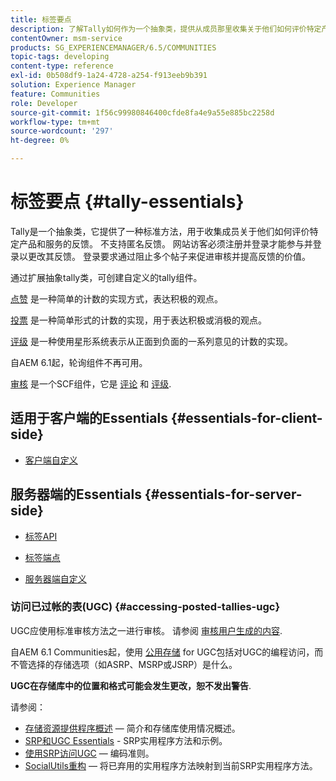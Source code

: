 ```yaml
---
title: 标签要点
description: 了解Tally如何作为一个抽象类，提供从成员那里收集关于他们如何评价特定产品和服务的反馈的标准方法。
contentOwner: msm-service
products: SG_EXPERIENCEMANAGER/6.5/COMMUNITIES
topic-tags: developing
content-type: reference
exl-id: 0b508df9-1a24-4728-a254-f913eeb9b391
solution: Experience Manager
feature: Communities
role: Developer
source-git-commit: 1f56c99980846400cfde8fa4e9a55e885bc2258d
workflow-type: tm+mt
source-wordcount: '297'
ht-degree: 0%

---
```


# 标签要点 {#tally-essentials}

Tally是一个抽象类，它提供了一种标准方法，用于收集成员关于他们如何评价特定产品和服务的反馈。 不支持匿名反馈。 网站访客必须注册并登录才能参与并登录以更改其反馈。 登录要求通过阻止多个帖子来促进审核并提高反馈的价值。

通过扩展抽象tally类，可创建自定义的tally组件。

[点赞](essentials-liking.md) 是一种简单的计数的实现方式，表达积极的观点。

[投票](essentials-voting.md) 是一种简单形式的计数的实现，用于表达积极或消极的观点。

[评级](rating-basics.md) 是一种使用星形系统表示从正面到负面的一系列意见的计数的实现。

自AEM 6.1起，轮询组件不再可用。

[审核](reviews-basics.md) 是一个SCF组件，它是 [评论](essentials-comments.md) 和 [评级](rating-basics.md).

## 适用于客户端的Essentials {#essentials-for-client-side}

* [客户端自定义](client-customize.md)

## 服务器端的Essentials {#essentials-for-server-side}

* [标签API](https://developer.adobe.com/experience-manager/reference-materials/6-5/javadoc/com/adobe/cq/social/tally/client/api/package-summary.html)

* [标签端点](https://developer.adobe.com/experience-manager/reference-materials/6-5/javadoc/com/adobe/cq/social/tally/client/endpoints/package-summary.html)

* [服务器端自定义](server-customize.md)

### 访问已过帐的表(UGC) {#accessing-posted-tallies-ugc}

UGC应使用标准审核方法之一进行审核。
请参阅 [审核用户生成的内容](moderate-ugc.md).

自AEM 6.1 Communities起，使用 [公用存储](working-with-srp.md) for UGC包括对UGC的编程访问，而不管选择的存储选项（如ASRP、MSRP或JSRP）是什么。

**UGC在存储库中的位置和格式可能会发生更改，恕不发出警告**.

请参阅：

* [存储资源提供程序概述](srp.md)  — 简介和存储库使用情况概述。
* [SRP和UGC Essentials](srp-and-ugc.md) - SRP实用程序方法和示例。
* [使用SRP访问UGC](accessing-ugc-with-srp.md)  — 编码准则。
* [SocialUtils重构](socialutils.md)  — 将已弃用的实用程序方法映射到当前SRP实用程序方法。
